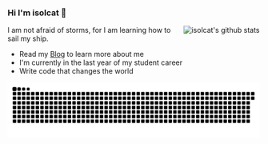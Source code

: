 ### Hi I'm isolcat 👋

<img style="max-width: 450px" align="right" src="https://github-readme-stats.vercel.app/api?username=isolcat&show_icons=true&icon_color=0366d6&bg_color=ffffff&hide_title=true&include_all_commits=true&count_private=true&hide_rank=true" alt="isolcat's github stats"/>

I am not afraid of storms, for I am learning how to sail my ship.


- Read my [Blog](https://isolcat.xlog.page/) to learn more about me
- I'm currently in the last year of my student career
- Write code that changes the world

![](https://raw.githubusercontent.com/isolcat/isolcat/main/assets/github-contribution-grid-snake.svg)
